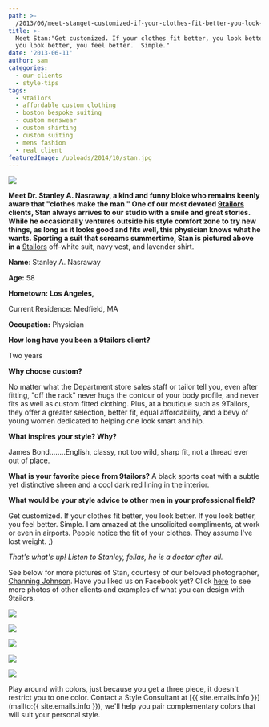 ```yaml
---
path: >-
  /2013/06/meet-stanget-customized-if-your-clothes-fit-better-you-look-better-if-you-look-better-you-feel-better-simple/
title: >-
  Meet Stan:"Get customized. If your clothes fit better, you look better.  If
  you look better, you feel better.  Simple."
date: '2013-06-11'
author: sam
categories:
  - our-clients
  - style-tips
tags:
  - 9tailors
  - affordable custom clothing
  - boston bespoke suiting
  - custom menswear
  - custom shirting
  - custom suiting
  - mens fashion
  - real client
featuredImage: /uploads/2014/10/stan.jpg
---
```

[![](http://3.bp.blogspot.com/-mTd-ogK_FVo/UbOHgmvdvVI/AAAAAAAADII/zOLgAROyEE4/s640/Stan_Blog.jpg)](http://3.bp.blogspot.com/-mTd-ogK_FVo/UbOHgmvdvVI/AAAAAAAADII/zOLgAROyEE4/s1600/Stan_Blog.jpg)

 **************Meet Dr. Stanley A. Nasraway, a kind and funny bloke who remains keenly aware that "clothes make the man." One of our most devoted [9tailors](http://www.9tailors.com/) clients, Stan always arrives to our studio with a smile and great stories. While he occasionally ventures outside his style comfort zone to try new things, as long as it looks good and fits well, this physician knows what he wants. Sporting a suit that screams summertime, Stan is pictured above in a************** [9tailors](http://www.9tailors.com/) off-white suit, navy vest, and lavender shirt. 

 **Name**: Stanley A. Nasraway

**Age:** 58

******Hometown:****** ******Los Angeles,******

Current Residence: Medfield, MA

**Occupation:** Physician

 **How long have you been a 9tailors client?**

Two years

 **Why choose custom?**

No matter what the Department store sales staff or tailor tell you, even after fitting, "off the rack" never hugs the contour of your body profile, and never fits as well as custom fitted clothing. Plus, at a boutique such as 9Tailors, they offer a greater selection, better fit, equal affordability, and a bevy of young women dedicated to helping one look smart and hip.

**What inspires your style? Why?**

James Bond........English, classy, not too wild, sharp fit, not a thread ever out of place.

 **What is your favorite piece from 9tailors?**
A black sports coat with a subtle yet distinctive sheen and a cool dark red lining in the interior.

 **What would be your style advice to other men in your professional field?**

Get customized. If your clothes fit better, you look better. If you look better, you feel better. Simple. I am amazed at the unsolicited compliments, at work or even in airports. People notice the fit of your clothes. They assume I've lost weight. ;) 

 _That's what's up! Listen to Stanley, fellas, he is a doctor after all._

 See below for more pictures of Stan, courtesy of our beloved photographer, [Channing Johnson](http://www.channingjohnson.com/). Have you liked us on Facebook yet? Click [here](https://www.facebook.com/pages/9tailors/49696314250) to see more photos of other clients and examples of what you can design with 9tailors. 

[![](http://4.bp.blogspot.com/-y_YNVVUaBDQ/UbOFttA2XfI/AAAAAAAADHQ/1v5qjGQs2hU/s400/20120327-9tailors-0068.jpg)](http://4.bp.blogspot.com/-y_YNVVUaBDQ/UbOFttA2XfI/AAAAAAAADHQ/1v5qjGQs2hU/s1600/20120327-9tailors-0068.jpg)

[![](http://1.bp.blogspot.com/-3COIOdi3sz8/UbOFufglElI/AAAAAAAADHc/oIeso6kpNp0/s400/20120327-9tailors-0206.jpg)](http://1.bp.blogspot.com/-3COIOdi3sz8/UbOFufglElI/AAAAAAAADHc/oIeso6kpNp0/s1600/20120327-9tailors-0206.jpg)

[![](http://2.bp.blogspot.com/-RD3ZUNrYxsI/UbOFvXZX0bI/AAAAAAAADHo/RGkTH7EdoZ8/s400/20120327-9tailors-0431.jpg)](http://2.bp.blogspot.com/-RD3ZUNrYxsI/UbOFvXZX0bI/AAAAAAAADHo/RGkTH7EdoZ8/s1600/20120327-9tailors-0431.jpg)

[![](http://2.bp.blogspot.com/-UphUaDv5av4/UbOFwCD-99I/AAAAAAAADHw/VYT-ync4-1U/s400/20120327-9tailors-0465.jpg)](http://2.bp.blogspot.com/-UphUaDv5av4/UbOFwCD-99I/AAAAAAAADHw/VYT-ync4-1U/s1600/20120327-9tailors-0465.jpg)

[![](http://1.bp.blogspot.com/-jUTmjL4WwpU/UbOFwUSZeYI/AAAAAAAADH4/UAY4zGSD0uM/s400/20120327-9tailors-0555.jpg)](http://1.bp.blogspot.com/-jUTmjL4WwpU/UbOFwUSZeYI/AAAAAAAADH4/UAY4zGSD0uM/s1600/20120327-9tailors-0555.jpg)

 Play around with colors, just because you get a three piece, it doesn't restrict you to one color. Contact a Style Consultant at [{{ site.emails.info }}](mailto:{{ site.emails.info }}), we'll help you pair complementary colors that will suit your personal style.